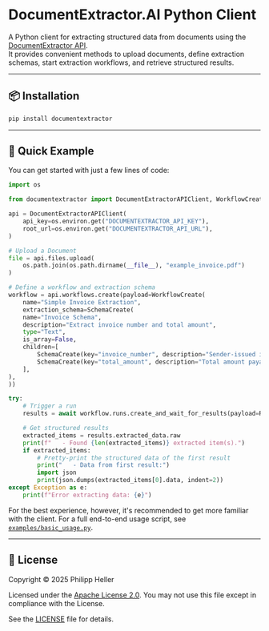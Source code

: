 # DocumentExtractor.AI Python Client

A Python client for extracting structured data from documents using the [DocumentExtractor API](https://documentextractor.ai).  
It provides convenient methods to upload documents, define extraction schemas, start extraction workflows, and retrieve structured results.

---

## 📦 Installation

```bash
pip install documentextractor
```

---

## 🚀 Quick Example

You can get started with just a few lines of code:

```python
import os

from documentextractor import DocumentExtractorAPIClient, WorkflowCreate, SchemaCreate, RunCreate

api = DocumentExtractorAPIClient(
    api_key=os.environ.get("DOCUMENTEXTRACTOR_API_KEY"),
    root_url=os.environ.get("DOCUMENTEXTRACTOR_API_URL"),
)

# Upload a Document
file = api.files.upload(
    os.path.join(os.path.dirname(__file__), "example_invoice.pdf")
)

# Define a workflow and extraction schema
workflow = api.workflows.create(payload=WorkflowCreate(
    name="Simple Invoice Extraction",
    extraction_schema=SchemaCreate(
    name="Invoice Schema",
    description="Extract invoice number and total amount",
    type="Text",
    is_array=False,
    children=[
        SchemaCreate(key="invoice_number", description="Sender-issued invoice number", type="Text", is_array=False),
        SchemaCreate(key="total_amount", description="Total amount payable", type="Number", is_array=False),
    ],
),
))

try:
    # Trigger a run
    results = await workflow.runs.create_and_wait_for_results(payload=RunCreate(file_ids=[file.id]))

    # Get structured results
    extracted_items = results.extracted_data.raw
    print(f"   - Found {len(extracted_items)} extracted item(s).")
    if extracted_items:
        # Pretty-print the structured data of the first result
        print("   - Data from first result:")
        import json
        print(json.dumps(extracted_items[0].data, indent=2))
except Exception as e:
    print(f"Error extracting data: {e}")
```

For the best experience, however, it's recommended to get more familiar with the client. For a full end-to-end usage script, see [`examples/basic_usage.py`](examples/basic_usage.py).

---

## 📄 License

Copyright © 2025 Philipp Heller

Licensed under the [Apache License 2.0](http://www.apache.org/licenses/LICENSE-2.0).
You may not use this file except in compliance with the License.

See the [LICENSE](LICENSE) file for details.
